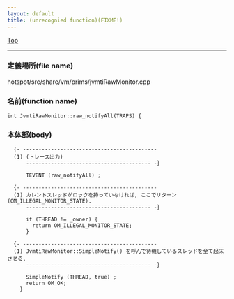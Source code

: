 ```yaml
---
layout: default
title: (unrecognied function)(FIXME!)
---
```

[Top](../index.html)

--- 
### 定義場所(file name)
hotspot/src/share/vm/prims/jvmtiRawMonitor.cpp

### 名前(function name)
```
int JvmtiRawMonitor::raw_notifyAll(TRAPS) {
```

### 本体部(body)
```
  {- -------------------------------------------
  (1) (トレース出力)
      ---------------------------------------- -}

	  TEVENT (raw_notifyAll) ;

  {- -------------------------------------------
  (1) カレントスレッドがロックを持っていなければ, ここでリターン (OM_ILLEGAL_MONITOR_STATE).
      ---------------------------------------- -}

	  if (THREAD != _owner) {
	    return OM_ILLEGAL_MONITOR_STATE;
	  }

  {- -------------------------------------------
  (1) JvmtiRawMonitor::SimpleNotify() を呼んで待機しているスレッドを全て起床させる.
      ---------------------------------------- -}

	  SimpleNotify (THREAD, true) ;
	  return OM_OK;
	}
	
```


